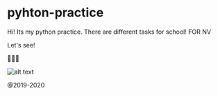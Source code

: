 # pyhton-practice
 
Hi!
Its my python practice.
There are different tasks for school!
FOR NV


Let's see!


🐍🐍🐍


![alt text](https://shwanoff.ru/wp-content/uploads/2019/02/Python-programming.jpg)


@2019-2020
